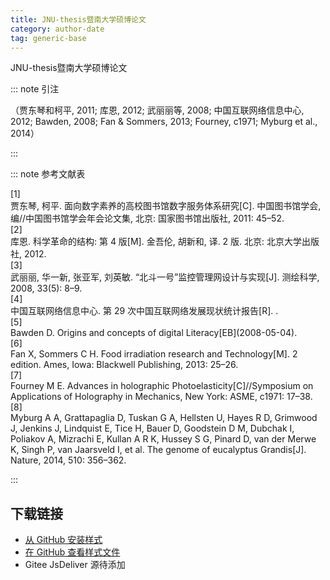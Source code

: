```yaml
--- 
title: JNU-thesis暨南大学硕博论文 
category: author-date 
tag: generic-base 
--- 
```


<!-- 此文件由脚本自动生成，请勿手动修改！ -->  

JNU-thesis暨南大学硕博论文  

::: note 引注  

（贾东琴和柯平, 2011; 库恩, 2012; 武丽丽等, 2008; 中国互联网络信息中心, 2012; Bawden, 2008; Fan &#38; Sommers, 2013; Fourney, c1971; Myburg et al., 2014）  

:::  

::: note 参考文献表  

<div class="csl-bib-body">
  <div class="csl-entry second-field-align-flush hangingindent-false"> 
    <div class="csl-left-margin">[1]</div><div class="csl-right-inline">贾东琴, 柯平. 面向数字素养的高校图书馆数字服务体系研究[C]. 中国图书馆学会, 编//中国图书馆学会年会论文集, 北京: 国家图书馆出版社, 2011: 45–52.</div>
   </div>
  <div class="csl-entry second-field-align-flush hangingindent-false"> 
    <div class="csl-left-margin">[2]</div><div class="csl-right-inline">库恩. 科学革命的结构: 第 4 版[M]. 金吾伦, 胡新和, 译. 2 版. 北京: 北京大学出版社, 2012.</div>
   </div>
  <div class="csl-entry second-field-align-flush hangingindent-false"> 
    <div class="csl-left-margin">[3]</div><div class="csl-right-inline">武丽丽, 华一新, 张亚军, 刘英敏. “北斗一号”监控管理网设计与实现[J]. 测绘科学, 2008, 33(5): 8–9.</div>
   </div>
  <div class="csl-entry second-field-align-flush hangingindent-false"> 
    <div class="csl-left-margin">[4]</div><div class="csl-right-inline">中国互联网络信息中心. 第 29 次中国互联网络发展现状统计报告[R]. .</div>
   </div>
  <div class="csl-entry second-field-align-flush hangingindent-false"> 
    <div class="csl-left-margin">[5]</div><div class="csl-right-inline">Bawden D. Origins and concepts of digital Literacy[EB](2008-05-04).</div>
   </div>
  <div class="csl-entry second-field-align-flush hangingindent-false"> 
    <div class="csl-left-margin">[6]</div><div class="csl-right-inline">Fan X, Sommers C H. Food irradiation research and Technology[M]. 2 edition. Ames, Iowa: Blackwell Publishing, 2013: 25–26.</div>
   </div>
  <div class="csl-entry second-field-align-flush hangingindent-false"> 
    <div class="csl-left-margin">[7]</div><div class="csl-right-inline">Fourney M E. Advances in holographic Photoelasticity[C]//Symposium on Applications of Holography in Mechanics, New York: ASME, c1971: 17–38.</div>
   </div>
  <div class="csl-entry second-field-align-flush hangingindent-false"> 
    <div class="csl-left-margin">[8]</div><div class="csl-right-inline">Myburg A A, Grattapaglia D, Tuskan G A, Hellsten U, Hayes R D, Grimwood J, Jenkins J, Lindquist E, Tice H, Bauer D, Goodstein D M, Dubchak I, Poliakov A, Mizrachi E, Kullan A R K, Hussey S G, Pinard D, van der Merwe K, Singh P, van Jaarsveld I, et al. The genome of eucalyptus Grandis[J]. Nature, 2014, 510: 356–362.</div>
   </div>
</div>
  

:::  

<!-- more -->  

## 下载链接  

- [从 GitHub 安装样式](https://github.com/zotero-cn/styles/./raw/main/src/jnu-thesis/jnu-thesis.csl)  
- [在 GitHub 查看样式文件](https://github.com/zotero-cn/styles/./tree/main/src/jnu-thesis/jnu-thesis.csl)  
- Gitee JsDeliver 源待添加  

